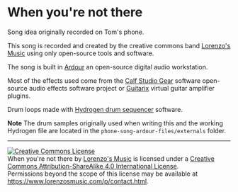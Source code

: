 # When you're not there

Song idea originally recorded on Tom's phone.

This song is recorded and created by the creative commons band [Lorenzo's Music](https://www.lorenzosmusic.com)
using only open-source tools and software.

The song is built in [Ardour](https://ardour.org/) an open-source digital audio
workstation.

Most of the effects used come from the [Calf Studio Gear](https://calf-studio-gear.org/)
software open-source audio effects software project or [Guitarix](https://guitarix.org/)
virtual guitar amplifier plugins.

Drum loops made with [Hydrogen drum sequencer](http://hydrogen-music.org/)
software.

**Note**
The drum samples originally used when writing this and the working Hydrogen file are located
in the `phone-song-ardour-files/externals` folder.

---

<a rel="license" href="http://creativecommons.org/licenses/by-sa/4.0/"><img alt="Creative Commons License" style="border-width:0" src="https://i.creativecommons.org/l/by-sa/4.0/88x31.png" /></a><br /><span xmlns:dct="http://purl.org/dc/terms/" property="dct:title">When you're not there</span> by <a xmlns:cc="http://creativecommons.org/ns#" href="https://www.lorenzosmusic.com" property="cc:attributionName" rel="cc:attributionURL">Lorenzo's Music</a> is licensed under a <a rel="license" href="http://creativecommons.org/licenses/by-sa/4.0/">Creative Commons Attribution-ShareAlike 4.0 International License</a>.<br />Permissions beyond the scope of this license may be available at <a xmlns:cc="http://creativecommons.org/ns#" href="https://www.lorenzosmusic.com/p/contact.html" rel="cc:morePermissions">https://www.lorenzosmusic.com/p/contact.html</a>.
